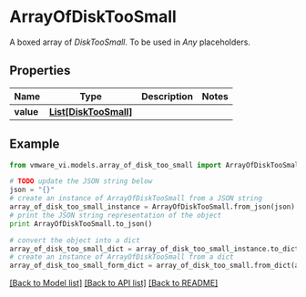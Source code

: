 # ArrayOfDiskTooSmall

A boxed array of *DiskTooSmall*. To be used in *Any* placeholders. 

## Properties
Name | Type | Description | Notes
------------ | ------------- | ------------- | -------------
**value** | [**List[DiskTooSmall]**](DiskTooSmall.md) |  | 

## Example

```python
from vmware_vi.models.array_of_disk_too_small import ArrayOfDiskTooSmall

# TODO update the JSON string below
json = "{}"
# create an instance of ArrayOfDiskTooSmall from a JSON string
array_of_disk_too_small_instance = ArrayOfDiskTooSmall.from_json(json)
# print the JSON string representation of the object
print ArrayOfDiskTooSmall.to_json()

# convert the object into a dict
array_of_disk_too_small_dict = array_of_disk_too_small_instance.to_dict()
# create an instance of ArrayOfDiskTooSmall from a dict
array_of_disk_too_small_form_dict = array_of_disk_too_small.from_dict(array_of_disk_too_small_dict)
```
[[Back to Model list]](../README.md#documentation-for-models) [[Back to API list]](../README.md#documentation-for-api-endpoints) [[Back to README]](../README.md)


